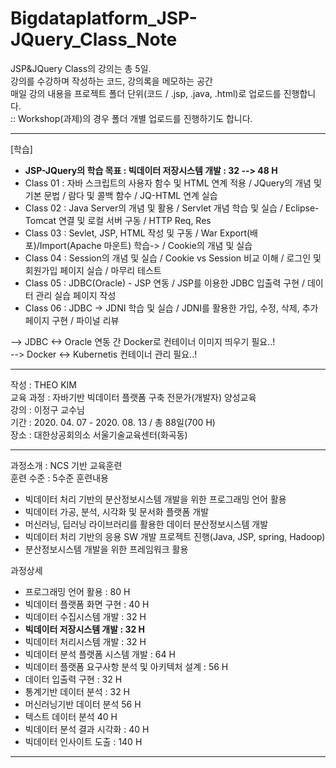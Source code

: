 # Bigdataplatform_JSP-JQuery_Class_Note

JSP&JQuery Class의 강의는 총 5일.  
강의를 수강하며 작성하는 코드, 강의록을 메모하는 공간  
매일 강의 내용을 프로젝트 폴더 단위(코드 / .jsp, .java, .html)로 업로드를 진행합니다.  
:: Workshop(과제)의 경우 폴더 개별 업로드를 진행하기도 합니다.  

<hr>   

[학습]  
- **JSP-JQuery의 학습 목표 : 빅데이터 저장시스템 개발 : 32 --> 48 H**  
- Class 01 : 자바 스크립트의 사용자 함수 및 HTML 연계 적용 / JQuery의 개념 및 기본 문법 / 람다 및 콜백 함수 / JQ-HTML 연계 실습  
- Class 02 : Java Server의 개념 및 활용 / Servlet 개념 학습 및 실습 / Eclipse-Tomcat 연결 및 로컬 서버 구동 / HTTP Req, Res 
- Class 03 : Sevlet, JSP, HTML 작성 및 구동 / War Export(배포)/Import(Apache 마운트) 학습-> / Cookie의 개념 및 실습
- Class 04 : Session의 개념 및 실습 / Cookie vs Session 비교 이해 / 로그인 및 회원가입 페이지 실습 / 마무리 테스트 
- Class 05 : JDBC(Oracle) - JSP 연동 / JSP를 이용한 JDBC 입출력 구현 / 데이터 관리 실습 페이지 작성  
- Class 06 : JDBC -> JDNI 학습 및 실습 / JDNI를 활용한 가입, 수정, 삭제, 추가 페이지 구현 / 파이널 리뷰  

--> JDBC <-> Oracle 연동 간 Docker로 컨테이너 이미지 띄우기 필요..!  
--> Docker <-> Kubernetis 컨테이너 관리 필요..!  

<hr>

작성 : THEO KIM   
교육 과정 : 자바기반 빅데이터 플랫폼 구축 전문가(개발자) 양성교육    
강의 : 이정구 교수님    
기간 : 2020. 04. 07 - 2020. 08. 13 / 총 88일(700 H)     
장소 : 대한상공회의소 서울기술교육센터(화곡동)    

<hr> 

과정소개 : NCS 기반 교육훈련  
훈련 수준 : 5수준 
훈련내용  
* 빅데이터 처리 기반의 분산정보시스템 개발을 위한 프로그래밍 언어 활용
* 빅데이터 가공, 분석, 시각화 및 문서화 플랫폼 개발 
* 머신러닝, 딥러닝 라이브러리를 활용한 데이터 분산정보시스템 개발    
* 빅데이터 처리 기반의 응용 SW 개발 프로젝트 진행(Java, JSP, spring, Hadoop)    
* 분산정보시스템 개발을 위한 프레임워크 활용 

과정상세 
* 프로그래밍 언어 활용 : 80 H 
* 빅데이터 플랫폼 화면 구현 : 40 H  
* 빅데이터 수집시스템 개발 : 32 H 
* **빅데이터 저장시스템 개발 : 32 H** 
* 빅데이터 처리시스템 개발 : 32 H 
* 빅데이터 분석 플랫폼 시스템 개발 : 64 H 
* 빅데이터 플랫폼 요구사항 분석 및 아키텍처 설계 : 56 H
* 데이터 입출력 구현 : 32 H 
* 통계기반 데이터 분석 : 32 H 
* 머신러닝기반 데이터 분석 56 H
* 텍스트 데이터 분석 40 H
* 빅데이터 분석 결과 시각화 : 40 H 
* 빅데이터 인사이트 도출 : 140 H 
  

<hr>
